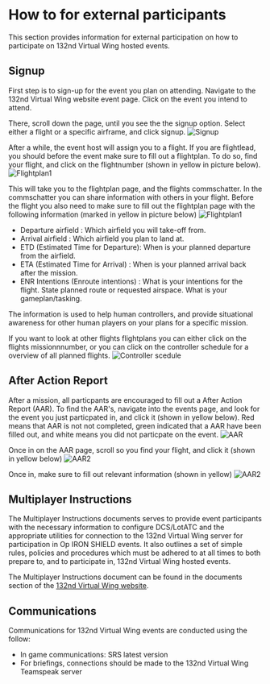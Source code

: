 # How to for external participants

This section provides information for external participation on how to participate on 132nd Virtual Wing hosted events.

## Signup
First step is to sign-up for the event you plan on attending. Navigate to the 132nd Virtual Wing website event page. Click on the event you intend to attend.

There, scroll down the page, until you see the the signup option. Select either a flight or a specific airframe, and click signup.
![Signup](/ATRM_Brief/Pictures/Signup.PNG)




After a while, the event host will assign you to a flight. If you are flightlead, you should before the event make sure to fill out a flightplan. To do so, find your flight, and click on the flightnumber (shown in yellow in picture below).
![Flightplan1](/ATRM_Brief/Pictures/Flightplan1.PNG)




This will take you to the flightplan page, and the flights commschatter. In the commschatter you can share information with others in your flight. Before the flight you also need to make sure to fill out
the flightplan page with the following information (marked in yellow in picture below)
![Flightplan1](/ATRM_Brief/Pictures/Flightplan2.PNG)
- Departure airfield : Which airfield you will take-off from.
- Arrival airfield :  Which airfield you plan to land at.
- ETD (Estimated Time for Departure): When is your planned departure from the airfield.
- ETA (Estimated Time for Arrival) :  When is your planned arrival back after the mission.
- ENR Intentions  (Enroute intentions) :  What is your intentions for the flight.  State planned route or requested airspace. What is your gameplan/tasking.

The information is used to help human controllers, and provide situational awareness for other human players on your plans for a specific mission.





If you want to look at other flights flightplans you can either click on the flights missionnnumber, or you can click on the controller schedule for a overview of all planned flights.
![Controller scedule](/ATRM_Brief/Pictures/Controllers.PNG)



## After Action Report
After a mission, all particpants are encouraged to fill out a After Action Report (AAR). To find the AAR's, navigate into the events page, and look for the event you just particpated in, and click it (shown in yellow below).
Red means that AAR is not not completed, green indicated that a AAR have been filled out, and white means you did not particpate on the event.
![AAR](/ATRM_Brief/Pictures/AAR.PNG)

Once in on the AAR page, scroll so you find your flight, and click it (shown in yellow below)
![AAR2](/ATRM_Brief/Pictures/AAR3.PNG)

Once in, make sure to fill out relevant information (shown in yellow)
![AAR2](/ATRM_Brief/Pictures/AAR2.PNG)

## Multiplayer Instructions
The Multiplayer Instructions documents serves to provide event participants with the necessary information to configure DCS/LotATC and the appropriate utilities for connection to the 132nd Virtual Wing server for participation in Op IRON SHIELD events. It also outlines a set of simple rules, policies and procedures which must be adhered to at all times to both prepare to, and to participate in, 132nd Virtual Wing hosted events.

The Multiplayer Instructions document can be found in the documents section of the [132nd Virtual Wing website](http://www.132virtualwing.org/index.php/page/documents).

## Communications
Communications for 132nd Virtual Wing events are conducted using the follow:
* In game communications: SRS latest version
* For briefings, connections should be made to the 132nd Virtual Wing Teamspeak server 
